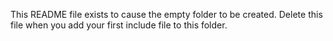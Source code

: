 This README file exists to cause the empty folder to be created. Delete this file when you add your first include file to this folder. 
